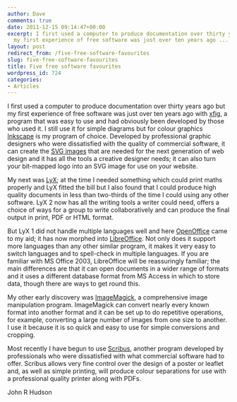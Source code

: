 ```yaml
---
author: Dave
comments: true
date: 2011-12-15 09:14:47+00:00
excerpt: I first used a computer to produce documentation over thirty years ago but
  my first experience of free software was just over ten years ago ...
layout: post
redirect_from: /five-free-software-favourites
slug: five-free-software-favourites
title: Five free software favourites
wordpress_id: 724
categories:
- Articles
---
```


I first used a computer to produce documentation over thirty years ago but my first experience of free software was just over ten years ago with [xfig](http://www.xfig.org/), a program that was easy to use and had obviously been developed by those who used it. I still use it for simple diagrams but for colour graphics [Inkscape](http://inkscape.org/) is my program of choice. Developed by professional graphic designers who were dissatisfied with the quality of commercial software, it can create the [SVG images](http://en.wikipedia.org/wiki/Scalable_Vector_Graphics) that are needed for the next generation of web design and it has all the tools a creative designer needs; it can also turn your bit-mapped logo into an SVG image for use on your website.

My next was [LyX](http://www.lyx.org/); at the time I needed something which could print maths properly and LyX fitted the bill but I also found that I could produce high quality documents in less than two-thirds of the time I could using any other software. LyX 2 now has all the writing tools a writer could need, offers a choice of ways for a group to write collaboratively and can produce the final output in print, PDF or HTML format.

But LyX 1 did not handle multiple languages well and here [OpenOffice](http://www.openoffice.org/) came to my aid; it has now morphed into [LibreOffice](http://www.libreoffice.org/download). Not only does it support more languages than any other similar program, it makes it very easy to switch languages and to spell-check in multiple languages. If you are familiar with MS Office 2003, LibreOffice will be reassuringly familiar; the main differences are that it can open documents in a wider range of formats and it uses a different database format from MS Access in which to store data, though there are ways to get round this.

My other early discovery was [ImageMagick](http://www.imagemagick.org/), a comprehensive image manipulation program. ImageMagick can convert nearly every known format into another format and it can be set up to do repetitive operations, for example, converting a large number of images from one size to another. I use it because it is so quick and easy to use for simple conversions and cropping.

Most recently I have begun to use [Scribus](http://www.scribus.net/), another program developed by professionals who were dissatisfied with what commercial software had to offer. Scribus allows very fine control over the design of a poster or leaflet and, as well as simple printing, will produce colour separations for use with a professional quality printer along with PDFs.

John R Hudson

